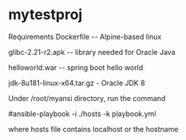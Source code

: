 # mytestproj
Requirements
Dockerfile -- Alpine-based linux

glibc-2.21-r2.apk -- library needed for Oracle Java

helloworld.war -- spring boot hello world 

jdk-8u181-linux-x64.tar.gz - Oracle JDK 8

Under /root/myansi directory, run the command

#ansible-playbook -i ./hosts -k playbook.yml

where hosts file contains localhost or the hostname
